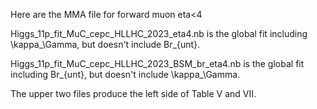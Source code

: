Here are the MMA file for forward muon eta<4

Higgs_11p_fit_MuC_cepc_HLLHC_2023_eta4.nb is the global fit including \kappa_\Gamma, but doesn't include Br_{unt}. 

Higgs_11p_fit_MuC_cepc_HLLHC_2023_BSM_br_eta4.nb is the global fit including Br_{unt}, but doesn't include \kappa_\Gamma. 

The upper two files produce the left side of Table V and VII.


